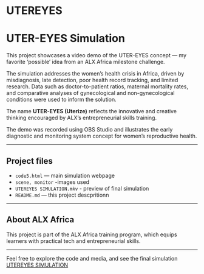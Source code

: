 # UTEREYES
# UTER-EYES Simulation

This project showcases a video demo of the UTER-EYES concept — my favorite ‘possible’ idea from an ALX Africa milestone challenge.

The simulation addresses the women’s health crisis in Africa, driven by misdiagnosis, late detection, poor health record tracking, and limited research. Data such as doctor-to-patient ratios, maternal mortality rates, and comparative analyses of gynecological and non-gynecological conditions were used to inform the solution.

The name **UTER-EYES (Uterize)** reflects the innovative and creative thinking encouraged by ALX’s entrepreneurial skills training.

The demo was recorded using OBS Studio and illustrates the early diagnostic and monitoring system concept for women’s reproductive health.

---

## Project files

- `code5.html` — main simulation webpage  
- `scene, monitor` -images used
- `UTEREYES SIMULATION.mkv` - preview of final simulation
- `README.md` — this project descpritionn  

---

## About ALX Africa

This project is part of the ALX Africa training program, which equips learners with practical tech and entrepreneurial skills.

---

Feel free to explore the code and media, and see the final simulation [UTEREYES SIMULATION](https://drive.google.com/open?id=1_fXPaYpsMo1ePcTCYM-fuCmDewnng8oN&usp=drive_fs)

